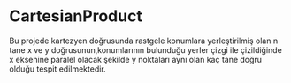 # CartesianProduct
Bu projede kartezyen doğrusunda rastgele konumlara yerleştirilmiş olan n tane x ve y doğrusunun,konumlarının bulunduğu yerler çizgi ile çizildiğinde x eksenine paralel olacak şekilde y noktaları aynı olan kaç tane doğru olduğu tespit edilmektedir.
